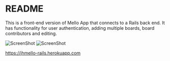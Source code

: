 # README

This is a front-end version of Mello App that connects to a Rails back end. It has functionality for user authentication, adding multiple boards, board contributors and editing.

![ScreenShot](screenshot.PNG)
![ScreenShot](screenshot1.PNG)


https://jhmello-rails.herokuapp.com
